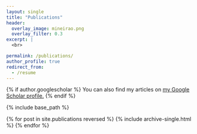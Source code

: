 ```yaml
---
layout: single
title: "Publications"
header:
  overlay_image: mineirao.png
  overlay_filter: 0.3
excerpt: |
  <br>

permalink: /publications/
author_profile: true
redirect_from:
  - /resume
---
```


{% if author.googlescholar %}
  You can also find my articles on <u><a href="{{author.googlescholar}}">my Google Scholar profile</a>.</u>
{% endif %}

{% include base_path %}

{% for post in site.publications reversed %}
  {% include archive-single.html %}
{% endfor %}
